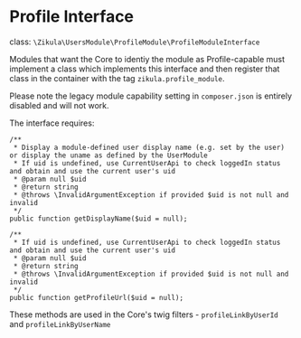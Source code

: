 Profile Interface
=================

class:  `\Zikula\UsersModule\ProfileModule\ProfileModuleInterface`

Modules that want the Core to identiy the module as Profile-capable must implement a class which
implements this interface and then register that class in the container with the tag `zikula.profile_module`.

Please note the legacy module capability setting in `composer.json` is entirely disabled and will not work.

The interface requires:

    /**
     * Display a module-defined user display name (e.g. set by the user) or display the uname as defined by the UserModule
     * If uid is undefined, use CurrentUserApi to check loggedIn status and obtain and use the current user's uid
     * @param null $uid
     * @return string
     * @throws \InvalidArgumentException if provided $uid is not null and invalid
     */
    public function getDisplayName($uid = null);

    /**
     * If uid is undefined, use CurrentUserApi to check loggedIn status and obtain and use the current user's uid
     * @param null $uid
     * @return string
     * @throws \InvalidArgumentException if provided $uid is not null and invalid
     */
    public function getProfileUrl($uid = null);

These methods are used in the Core's twig filters - `profileLinkByUserId` and `profileLinkByUserName`
